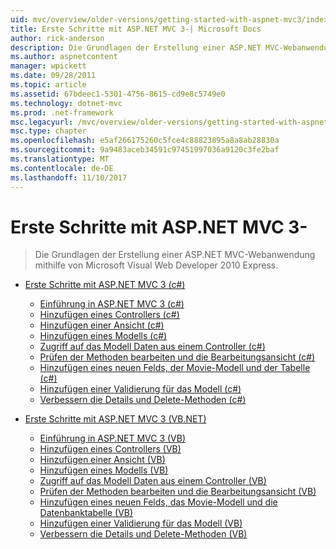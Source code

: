 ```yaml
---
uid: mvc/overview/older-versions/getting-started-with-aspnet-mvc3/index
title: Erste Schritte mit ASP.NET MVC 3-| Microsoft Docs
author: rick-anderson
description: Die Grundlagen der Erstellung einer ASP.NET MVC-Webanwendung mithilfe von Microsoft Visual Web Developer 2010 Express.
ms.author: aspnetcontent
manager: wpickett
ms.date: 09/28/2011
ms.topic: article
ms.assetid: 67bdeec1-5301-4756-8615-cd9e8c5749e0
ms.technology: dotnet-mvc
ms.prod: .net-framework
msc.legacyurl: /mvc/overview/older-versions/getting-started-with-aspnet-mvc3
msc.type: chapter
ms.openlocfilehash: e5af266175260c5fce4c88823895a8a8ab28830a
ms.sourcegitcommit: 9a9483aceb34591c97451997036a9120c3fe2baf
ms.translationtype: MT
ms.contentlocale: de-DE
ms.lasthandoff: 11/10/2017
---
```

<a name="getting-started-with-aspnet-mvc3"></a>Erste Schritte mit ASP.NET MVC 3-
====================
> Die Grundlagen der Erstellung einer ASP.NET MVC-Webanwendung mithilfe von Microsoft Visual Web Developer 2010 Express.


- [Erste Schritte mit ASP.NET MVC 3 (c#)](cs/index.md)

    - [Einführung in ASP.NET MVC 3 (c#)](cs/intro-to-aspnet-mvc-3.md)
    - [Hinzufügen eines Controllers (c#)](cs/adding-a-controller.md)
    - [Hinzufügen einer Ansicht (c#)](cs/adding-a-view.md)
    - [Hinzufügen eines Modells (c#)](cs/adding-a-model.md)
    - [Zugriff auf das Modell Daten aus einem Controller (c#)](cs/accessing-your-models-data-from-a-controller.md)
    - [Prüfen der Methoden bearbeiten und die Bearbeitungsansicht (c#)](cs/examining-the-edit-methods-and-edit-view.md)
    - [Hinzufügen eines neuen Felds, der Movie-Modell und der Tabelle (c#)](cs/adding-a-new-field.md)
    - [Hinzufügen einer Validierung für das Modell (c#)](cs/adding-validation-to-the-model.md)
    - [Verbessern die Details und Delete-Methoden (c#)](cs/improving-the-details-and-delete-methods.md)
- [Erste Schritte mit ASP.NET MVC 3 (VB.NET)](vb/index.md)

    - [Einführung in ASP.NET MVC 3 (VB)](vb/intro-to-aspnet-mvc-3.md)
    - [Hinzufügen eines Controllers (VB)](vb/adding-a-controller.md)
    - [Hinzufügen einer Ansicht (VB)](vb/adding-a-view.md)
    - [Hinzufügen eines Modells (VB)](vb/adding-a-model.md)
    - [Zugriff auf das Modell Daten aus einem Controller (VB)](vb/accessing-your-models-data-from-a-controller.md)
    - [Prüfen der Methoden bearbeiten und die Bearbeitungsansicht (VB)](vb/examining-the-edit-methods-and-edit-view.md)
    - [Hinzufügen eines neuen Felds, das Movie-Modell und die Datenbanktabelle (VB)](vb/adding-a-new-field.md)
    - [Hinzufügen einer Validierung für das Modell (VB)](vb/adding-validation-to-the-model.md)
    - [Verbessern die Details und Delete-Methoden (VB)](vb/improving-the-details-and-delete-methods.md)
